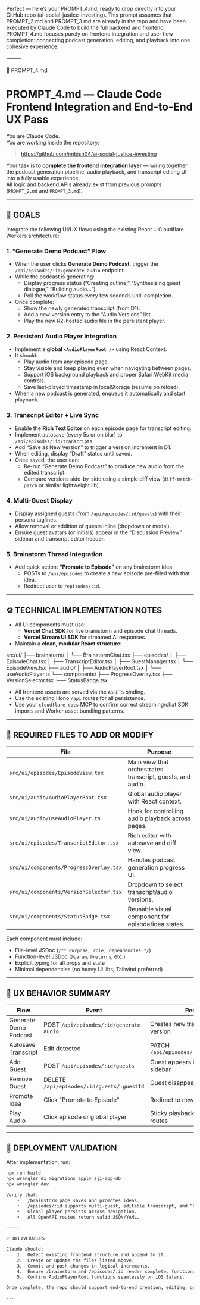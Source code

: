 Perfect — here’s your PROMPT_4.md, ready to drop directly into your GitHub repo (ai-social-justice-investing).
This prompt assumes that PROMPT_2.md and PROMPT_3.md are already in the repo and have been executed by Claude Code to build the full backend and frontend.
PROMPT_4.md focuses purely on frontend integration and user flow completion: connecting podcast generation, editing, and playback into one cohesive experience.

⸻

📄 PROMPT_4.md

# PROMPT_4.md — Claude Code Frontend Integration and End-to-End UX Pass

You are Claude Code.  
You are working inside the repository:

> https://github.com/jmbish04/ai-social-justice-investing

Your task is to **complete the frontend integration layer** — wiring together the podcast generation pipeline, audio playback, and transcript editing UI into a fully usable experience.  
All logic and backend APIs already exist from previous prompts (`PROMPT_2.md` and `PROMPT_3.md`).

---

## 🎯 GOALS

Integrate the following UI/UX flows using the existing React + Cloudflare Workers architecture:

### 1. “Generate Demo Podcast” Flow
- When the user clicks **Generate Demo Podcast**, trigger the `/api/episodes/:id/generate-audio` endpoint.
- While the podcast is generating:
  - Display progress status (“Creating outline,” “Synthesizing guest dialogue,” “Building audio…”).
  - Poll the workflow status every few seconds until completion.
- Once complete:
  - Show the newly generated transcript (from D1).
  - Add a new version entry to the “Audio Versions” list.
  - Play the new R2-hosted audio file in the persistent player.

### 2. Persistent Audio Player Integration
- Implement a **global `<AudioPlayerRoot />`** using React Context.
- It should:
  - Play audio from any episode page.
  - Stay visible and keep playing even when navigating between pages.
  - Support iOS background playback and proper Safari WebKit media controls.
  - Save last-played timestamp in localStorage (resume on reload).
- When a new podcast is generated, enqueue it automatically and start playback.

### 3. Transcript Editor + Live Sync
- Enable the **Rich Text Editor** on each episode page for transcript editing.
- Implement autosave (every 5s or on blur) to `/api/episodes/:id/transcripts`.
- Add “Save as New Version” to trigger a version increment in D1.
- When editing, display “Draft” status until saved.
- Once saved, the user can:
  - Re-run “Generate Demo Podcast” to produce new audio from the edited transcript.
  - Compare versions side-by-side using a simple diff view (`diff-match-patch` or similar lightweight lib).

### 4. Multi-Guest Display
- Display assigned guests (from `/api/episodes/:id/guests`) with their persona taglines.
- Allow removal or addition of guests inline (dropdown or modal).
- Ensure guest avatars (or initials) appear in the “Discussion Preview” sidebar and transcript editor header.

### 5. Brainstorm Thread Integration
- Add quick action: **“Promote to Episode”** on any brainstorm idea.
  - POSTs to `/api/episodes` to create a new episode pre-filled with that idea.
  - Redirect user to `/episodes/:id`.

---

## ⚙️ TECHNICAL IMPLEMENTATION NOTES

- All UI components must use:
  - **Vercel Chat SDK** for live brainstorm and episode chat threads.
  - **Vercel Stream UI SDK** for streamed AI responses.
- Maintain a **clean, modular React structure**:

src/ui/
├── brainstorm/
│   └── BrainstormChat.tsx
├── episodes/
│   ├── EpisodeChat.tsx
│   ├── TranscriptEditor.tsx
│   ├── GuestManager.tsx
│   └── EpisodeView.tsx
├── audio/
│   ├── AudioPlayerRoot.tsx
│   └── useAudioPlayer.ts
└── components/
├── ProgressOverlay.tsx
├── VersionSelector.tsx
└── StatusBadge.tsx

- All frontend assets are served via the `ASSETS` binding.
- Use the existing Hono `/api` routes for all persistence.
- Use your `cloudflare-docs` MCP to confirm correct streaming/chat SDK imports and Worker asset bundling patterns.

---

## 🧱 REQUIRED FILES TO ADD OR MODIFY

| File | Purpose |
|------|----------|
| `src/ui/episodes/EpisodeView.tsx` | Main view that orchestrates transcript, guests, and audio. |
| `src/ui/audio/AudioPlayerRoot.tsx` | Global audio player with React context. |
| `src/ui/audio/useAudioPlayer.ts` | Hook for controlling audio playback across pages. |
| `src/ui/episodes/TranscriptEditor.tsx` | Rich editor with autosave and diff view. |
| `src/ui/components/ProgressOverlay.tsx` | Handles podcast generation progress UI. |
| `src/ui/components/VersionSelector.tsx` | Dropdown to select transcript/audio versions. |
| `src/ui/components/StatusBadge.tsx` | Reusable visual component for episode/idea states. |

Each component must include:
- File-level JSDoc (`/** Purpose, role, dependencies */`)
- Function-level JSDoc (`@param`, `@returns`, etc.)
- Explicit typing for all props and state
- Minimal dependencies (no heavy UI libs; Tailwind preferred)

---

## 🧠 UX BEHAVIOR SUMMARY

| Flow | Event | Result |
|------|--------|---------|
| Generate Demo Podcast | POST `/api/episodes/:id/generate-audio` | Creates new transcript + audio version |
| Autosave Transcript | Edit detected | PATCH `/api/episodes/:id/transcripts` |
| Add Guest | POST `/api/episodes/:id/guests` | Guest appears immediately in sidebar |
| Remove Guest | DELETE `/api/episodes/:id/guests/:guestId` | Guest disappears from sidebar |
| Promote Idea | Click "Promote to Episode" | Redirect to new `/episodes/:id` |
| Play Audio | Click episode or global player | Sticky playback persists across routes |

---

## 🚀 DEPLOYMENT VALIDATION

After implementation, run:

```bash
npm run build
npx wrangler d1 migrations apply sji-app-db
npx wrangler dev

Verify that:
	•	/brainstorm page saves and promotes ideas.
	•	/episodes/:id supports multi-guest, editable transcript, and “Generate Demo Podcast”.
	•	Global player persists across navigation.
	•	All OpenAPI routes return valid JSON/YAML.

⸻

✅ DELIVERABLES

Claude should:
	1.	Detect existing frontend structure and append to it.
	2.	Create or update the files listed above.
	3.	Commit and push changes in logical increments.
	4.	Ensure /brainstorm and /episodes/:id render complete, functional UI flows.
	5.	Confirm AudioPlayerRoot functions seamlessly on iOS Safari.

Once complete, the repo should support end-to-end creation, editing, generation, and playback of podcast demos with multiple guests — powered entirely by Cloudflare Workers and Vercel SDKs.

---
